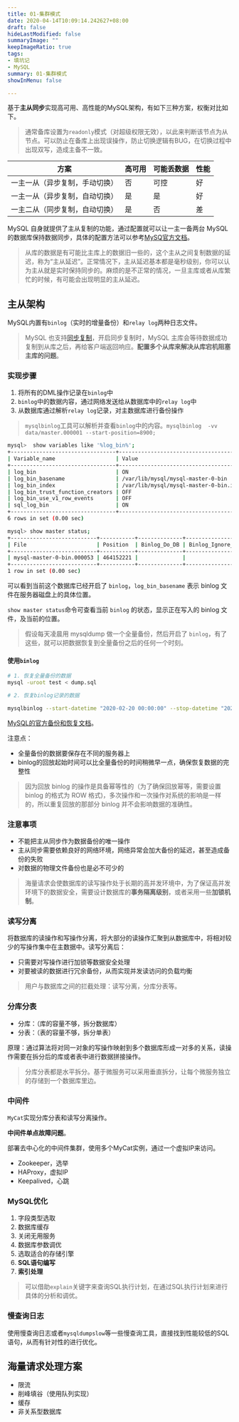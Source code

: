 ```yaml
---
title: 01-集群模式
date: 2020-04-14T10:09:14.242627+08:00
draft: false
hideLastModified: false
summaryImage: ""
keepImageRatio: true
tags:
- 填坑记
- MySQL
summary: 01-集群模式
showInMenu: false

---
```


基于**主从同步**实现高可用、高性能的MySQL架构，有如下三种方案，权衡对比如下。

> 通常备库设置为`readonly`模式（对超级权限无效），以此来判断该节点为从节点。可以防止在备库上出现误操作，防止切换逻辑有BUG，在切换过程中出现双写，造成主备不一致。

|方案|高可用|可能丢数据|性能|
|---|---|---|---|
|一主一从（异步复制，手动切换）|否|可控|好|
|一主一从（异步复制，自动切换）|是|是|好|
|一主二从（同步复制，自动切换）|是|否|差|

MySQL 自身就提供了主从复制的功能，通过配置就可以让一主一备两台 MySQL 的数据库保持数据同步，具体的配置方法可以参考[MySQ官方文档](https://dev.mysql.com/doc/refman/8.0/en/replication.html)。

> 从库的数据是有可能比主库上的数据旧一些的，这个主从之间复制数据的延迟，称为“主从延迟”。正常情况下，主从延迟基本都是毫秒级别，你可以认为主从就是实时保持同步的。麻烦的是不正常的情况，一旦主库或者从库繁忙的时候，有可能会出现明显的主从延迟。

## 主从架构

MySQL内置有`binlog`（实时的增量备份）和`relay log`两种日志文件。

> MySQL 也支持[同步复制](https://dev.mysql.com/doc/refman/8.0/en/replication-semisync.html)，开启同步复制时，MySQL 主库会等待数据成功复制到从库之后，再给客户端返回响应。**配置多个从库来解决从库宕机阻塞主库的问题**。

### 实现步骤

1. 将所有的DML操作记录在`binlog`中
2. `binlog`中的数据内容，通过网络发送给从数据库中的`relay log`中
3. 从数据库通过解析`relay log`记录，对主数据库进行备份操作

> `mysqlbinlog`工具可以解析并查看`binlog`中的内容。`mysqlbinlog  -vv data/master.000001 --start-position=8900;`

```bash
mysql>  show variables like '%log_bin%';
+---------------------------------+-----------------------------------------+
| Variable_name                   | Value                                   |
+---------------------------------+-----------------------------------------+
| log_bin                         | ON                                      |
| log_bin_basename                | /var/lib/mysql/mysql-master-0-bin       |
| log_bin_index                   | /var/lib/mysql/mysql-master-0-bin.index |
| log_bin_trust_function_creators | OFF                                     |
| log_bin_use_v1_row_events       | OFF                                     |
| sql_log_bin                     | ON                                      |
+---------------------------------+-----------------------------------------+
6 rows in set (0.00 sec)

mysql> show master status;
+---------------------------+-----------+--------------+------------------+-------------------+
| File                      | Position  | Binlog_Do_DB | Binlog_Ignore_DB | Executed_Gtid_Set |
+---------------------------+-----------+--------------+------------------+-------------------+
| mysql-master-0-bin.000053 | 464152221 |              |                  |                   |
+---------------------------+-----------+--------------+------------------+-------------------+
1 row in set (0.00 sec)

```

可以看到当前这个数据库已经开启了 `binlog`，`log_bin_basename` 表示 binlog 文件在服务器磁盘上的具体位置。

`show master status`命令可查看当前 `binlog` 的状态，显示正在写入的 binlog 文件，及当前的位置。

> 假设每天凌晨用 mysqldump 做一个全量备份，然后开启了 `binlog`，有了这些，就可以把数据恢复到全量备份之后的任何一个时刻。

#### 使用`binlog`

```bash
# 1. 恢复全量备份的数据
mysql -uroot test < dump.sql

# 2. 恢复binlog记录的数据

mysqlbinlog --start-datetime "2020-02-20 00:00:00" --stop-datetime "2020-02-20 15:09:00" /usr/local/var/mysql/binlog.000001 | mysql -uroot
```

[MySQL的官方备份和恢复文档](https://dev.mysql.com/doc/refman/8.0/en/backup-and-recovery.html)。

注意点：

- 全量备份的数据要保存在不同的服务器上
- binlog的回放起始时间可以比全量备份的时间稍微早一点，确保恢复数据的完整性

> 因为回放 binlog 的操作是具备幂等性的（为了确保回放幂等，需要设置 binlog 的格式为 ROW 格式)，多次操作和一次操作对系统的影响是一样的，所以重复回放的那部分 binlog 并不会影响数据的准确性。

### 注意事项

- 不能把主从同步作为数据备份的唯一操作
- 主从同步需要依赖良好的网络环境，网络异常会加大备份的延迟，甚至造成备份的失败
- 对数据的物理文件备份也是必不可少的

> 海量请求会使数据库的读写操作处于长期的高并发环境中，为了保证高并发环境下的数据安全，需要设计数据库的**事务隔离级别**，或者采用一些**加锁机制**。

### 读写分离

将数据库的读操作和写操作分离，将大部分的读操作汇聚到从数据库中，将相对较少的写操作集中在主数据中。读写分离后：

- 只需要对写操作进行加锁等数据安全处理
- 对要被读的数据进行冗余备份，从而实现并发读访问的负载均衡

> 用户与数据库之间的拦截处理：读写分离，分库分表等。

### 分库分表

- 分库：（库的容量不够，拆分数据库）
- 分表：（表的容量不够，拆分单表）

原理：通过算法将对同一对象的写操作映射到多个数据库形成一对多的关系，读操作需要在拆分后的库或者表中进行数据拼接操作。

> 分库分表都是水平拆分。基于微服务可以采用垂直拆分，让每个微服务独立的存储到一个数据库里边。

### 中间件

`MyCat`实现分库分表和读写分离操作。

**中间件单点故障问题**。

部署去中心化的中间件集群，使用多个MyCat实例，通过一个虚拟IP来访问。

- Zookeeper，选举
- HAProxy，虚拟IP
- Keepalived，心跳

### MySQL优化

1. 字段类型选取
2. 数据库缓存
3. 关闭无用服务
4. 数据库参数调优
5. 选取适合的存储引擎
6. **SQL语句编写**
7. **索引处理**

> 可以借助`explain`关键字来查询SQL执行计划，在通过SQL执行计划来进行具体的分析和调优。

### 慢查询日志

使用慢查询日志或者`mysqldumpslow`等一些慢查询工具，直接找到性能较低的SQL语句，从而有针对性的进行优化。

## 海量请求处理方案

- 限流
- 削峰填谷（使用队列实现）
- 缓存
- 非关系型数据库

